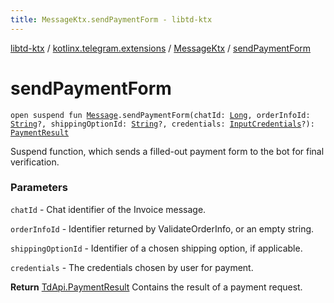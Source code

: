 ```yaml
---
title: MessageKtx.sendPaymentForm - libtd-ktx
---
```


[libtd-ktx](../../index.html) / [kotlinx.telegram.extensions](../index.html) / [MessageKtx](index.html) / [sendPaymentForm](./send-payment-form.html)

# sendPaymentForm

`open suspend fun `[`Message`](https://tdlibx.github.io/td/docs/org/drinkless/td/libcore/telegram/TdApi/Message.html)`.sendPaymentForm(chatId: `[`Long`](https://kotlinlang.org/api/latest/jvm/stdlib/kotlin/-long/index.html)`, orderInfoId: `[`String`](https://kotlinlang.org/api/latest/jvm/stdlib/kotlin/-string/index.html)`?, shippingOptionId: `[`String`](https://kotlinlang.org/api/latest/jvm/stdlib/kotlin/-string/index.html)`?, credentials: `[`InputCredentials`](https://tdlibx.github.io/td/docs/org/drinkless/td/libcore/telegram/TdApi/InputCredentials.html)`?): `[`PaymentResult`](https://tdlibx.github.io/td/docs/org/drinkless/td/libcore/telegram/TdApi/PaymentResult.html)

Suspend function, which sends a filled-out payment form to the bot for final verification.

### Parameters

`chatId` - Chat identifier of the Invoice message.

`orderInfoId` - Identifier returned by ValidateOrderInfo, or an empty string.

`shippingOptionId` - Identifier of a chosen shipping option, if applicable.

`credentials` - The credentials chosen by user for payment.

**Return**
[TdApi.PaymentResult](https://tdlibx.github.io/td/docs/org/drinkless/td/libcore/telegram/TdApi/PaymentResult.html) Contains the result of a payment request.


